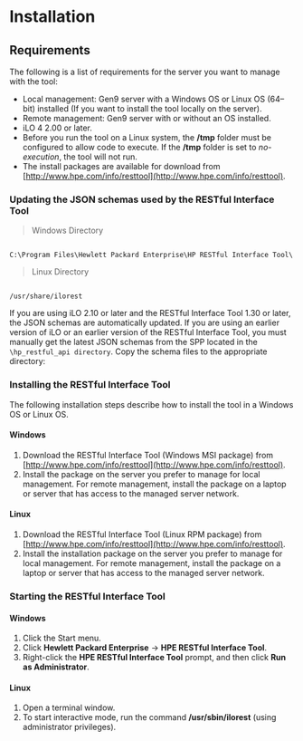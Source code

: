 # Installation

## Requirements

The following is a list of requirements for the server you want to manage with the tool:

- Local management: Gen9 server with a Windows OS or Linux OS (64–bit) installed (If you want to install the tool locally on the server).
- Remote management: Gen9 server with or without an OS installed.
- iLO 4 2.00 or later.
- Before you run the tool on a Linux system, the **/tmp** folder must be configured to allow code to execute. If the **/tmp** folder is set to *no-execution*, the tool will not run.
- The install packages are available for download from [http://www.hpe.com/info/resttool](http://www.hpe.com/info/resttool).

### Updating the JSON schemas used by the RESTful Interface Tool

> Windows Directory

```

C:\Program Files\Hewlett Packard Enterprise\HP RESTful Interface Tool\

```

> Linux Directory

```

/usr/share/ilorest

```

If you are using iLO 2.10 or later and the RESTful Interface Tool 1.30 or later, the JSON schemas are automatically updated. If you are using an earlier version of iLO or an earlier version of the RESTful Interface Tool, you must manually get the latest JSON schemas from the SPP located in the `\hp_restful_api directory`. Copy the schema files to the appropriate directory:

### Installing the RESTful Interface Tool

The following installation steps describe how to install the tool in a Windows OS or Linux OS.
#### Windows
1. Download the RESTful Interface Tool (Windows MSI package) from [http://www.hpe.com/info/resttool](http://www.hpe.com/info/resttool).
2. Install the package on the server you prefer to manage for local management. For remote management, install the package on a laptop or server that has access to the managed server network.

#### Linux
1. Download the RESTful Interface Tool (Linux RPM package) from [http://www.hpe.com/info/resttool](http://www.hpe.com/info/resttool).
2. Install the installation package on the server you prefer to manage for local management. For remote management, install the package on a laptop or server that has access to the managed server network.

### Starting the RESTful Interface Tool

#### Windows
1. Click the Start menu.
2. Click **Hewlett Packard Enterprise** → **HPE RESTful Interface Tool**.
3. Right-click the **HPE RESTful Interface Tool** prompt, and then click **Run as Administrator**.

#### Linux
1. Open a terminal window.
2. To start interactive mode, run the command **/usr/sbin/ilorest** (using administrator privileges).

